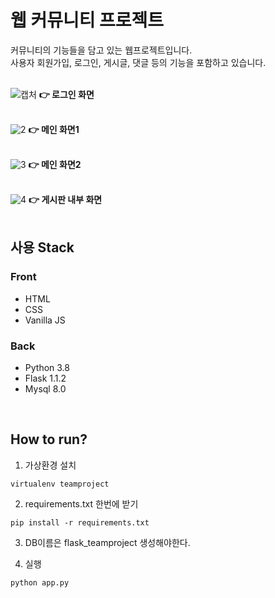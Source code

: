 # 웹 커뮤니티 프로젝트

커뮤니티의 기능들을 담고 있는 웹프로젝트입니다.<br/>
사용자 회원가입, 로그인, 게시글, 댓글 등의 기능을 포함하고 있습니다.
<br/><br/>

![캡처](https://user-images.githubusercontent.com/57481424/103473271-2aba6500-4dda-11eb-8e95-67cef31bcd98.PNG)
**👉 로그인 화면**
<br/><br/>

![2](https://user-images.githubusercontent.com/57481424/103473272-2beb9200-4dda-11eb-912d-7b94b3166574.PNG)
**👉 메인 화면1**
<br/><br/>

![3](https://user-images.githubusercontent.com/57481424/103473273-2d1cbf00-4dda-11eb-8523-7629be7d5a9c.PNG)
**👉 메인 화면2**
<br/><br/>

![4](https://user-images.githubusercontent.com/57481424/103473274-2db55580-4dda-11eb-9ece-968e0000d921.PNG)
**👉 게시판 내부 화면**
<br/><br/>

## 사용 Stack
### Front
- HTML
- CSS
- Vanilla JS

### Back
- Python 3.8
- Flask 1.1.2
- Mysql 8.0

<br/>

## How to run?
 1. 가상환경 설치

```shell
virtualenv teamproject
```

2. requirements.txt 한번에 받기

```shell
pip install -r requirements.txt
```

3. DB이름은 flask_teamproject 생성해야한다.

4. 실행
```shell
python app.py
```
